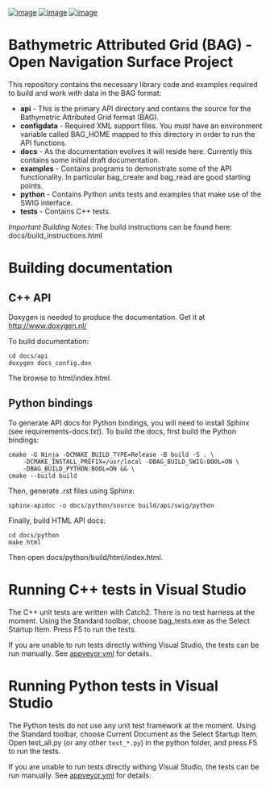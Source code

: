 [![image](https://github.com/OpenNavigationSurface/BAG/actions/workflows/testreporting.yml/badge.svg)](https://github.com/OpenNavigationSurface/BAG/actions/workflows/testreporting.yml)
[![image](https://github.com/OpenNavigationSurface/BAG/actions/workflows/testmatrix.yml/badge.svg)](https://github.com/OpenNavigationSurface/BAG/actions/workflows/testmatrix.yml)
[![image](https://ci.appveyor.com/api/projects/status/b4y9lmrhvhlntgo2?svg=true)](https://ci.appveyor.com/project/giumas/bag)

# Bathymetric Attributed Grid (BAG) - Open Navigation Surface Project

This repository contains the necessary library code and examples required
to build and work with data in the BAG format:

-   **api** - This is the primary API directory and contains the source
    for the Bathymetric Attributed Grid format (BAG).
-   **configdata** - Required XML support files. You must have an
    environment variable called BAG_HOME mapped to this directory in
    order to run the API functions.
-   **docs** - As the documentation evolves it will reside here.
    Currently this contains some initial draft documentation.
-   **examples** - Contains programs to demonstrate some of the API
    functionality. In particular bag_create and bag_read are good
    starting points.
-   **python** - Contains Python units tests and examples that make 
    use of the SWIG interface.
-   **tests** - Contains C++ tests.

*Important Building Notes*: The build instructions can be found here:
docs/build_instructions.html

# Building documentation

## C++ API
Doxygen is needed to produce the documentation. Get it at
<http://www.doxygen.nl/>

To build documentation:
```
cd docs/api 
doxygen docs_config.dox
```

The browse to html/index.html.

## Python bindings
To generate API docs for Python bindings, you will need to install
Sphinx (see requirements-docs.txt). To build the docs, first build the
Python bindings:
```
cmake -G Ninja -DCMAKE_BUILD_TYPE=Release -B build -S . \
    -DCMAKE_INSTALL_PREFIX=/usr/local -DBAG_BUILD_SWIG:BOOL=ON \
    -DBAG_BUILD_PYTHON:BOOL=ON && \
cmake --build build
```

Then, generate .rst files using Sphinx:
```
sphinx-apidoc -o docs/python/source build/api/swig/python
```

Finally, build HTML API docs:
```
cd docs/python
make html
```

Then open docs/python/build/html/index.html.

# Running C++ tests in Visual Studio

The C++ unit tests are written with Catch2. There is no test harness at
the moment. Using the Standard toolbar, choose bag_tests.exe as the
Select Startup Item. Press F5 to run the tests.

If you are unable to run tests directly withing Visual Studio, the tests
can be run manually. See [appveyor.yml](appveyor.yml) for details.

# Running Python tests in Visual Studio

The Python tests do not use any unit test framework at the moment. Using
the Standard toolbar, choose Current Document as the Select Startup
Item. Open test_all.py (or any other `test_*.py`) in the python
folder, and press F5 to run the tests.

If you are unable to run tests directly withing Visual Studio, the tests
can be run manually. See [appveyor.yml](appveyor.yml) for details.
